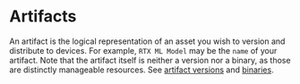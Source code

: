 # Artifacts

An artifact is the logical representation of an asset you wish to version and distribute to devices. For example, `RTX ML Model` may be the `name` of your artifact. Note that the artifact itself is neither a version nor a binary, as those are distinctly manageable resources. See [artifact versions](/reference/artifact-versions.md) and [binaries](/reference/binaries.md).
